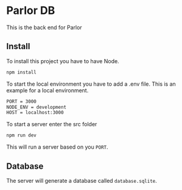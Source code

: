 # Parlor DB

This is the back end for Parlor

## Install

To install this project you have to have Node.

```bash
npm install
```

To start the local environment you have to add a .env file. This is an example for a local environment.

```bash
PORT = 3000
NODE_ENV = development
HOST = localhost:3000
```

To start a server enter the src folder

```bash
npm run dev
```

This will run a server based on you `PORT`.

## Database

The server will generate a database called `database.sqlite`.
